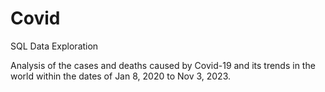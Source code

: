# Covid
SQL Data Exploration

Analysis of the cases and deaths caused by Covid-19 and its trends in the world within the dates of Jan 8, 2020 to Nov 3, 2023.
